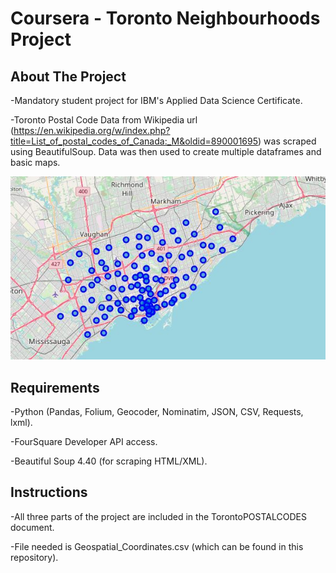 # Coursera - Toronto Neighbourhoods Project

## **About The Project**
-Mandatory student project for IBM's Applied Data Science Certificate.

-Toronto Postal Code Data from Wikipedia url (https://en.wikipedia.org/w/index.php?title=List_of_postal_codes_of_Canada:_M&oldid=890001695) was scraped using BeautifulSoup. Data was then used to create multiple dataframes and basic maps.
  
![Sample map of one to the project outputs](torontomap.JPG)

## **Requirements**
-Python (Pandas, Folium, Geocoder, Nominatim, JSON, CSV, Requests, lxml).

-FourSquare Developer API access.

-Beautiful Soup 4.40 (for scraping HTML/XML).

## **Instructions**
-All three parts of the project are included in the TorontoPOSTALCODES document.

-File needed is Geospatial_Coordinates.csv (which can be found in this repository).



